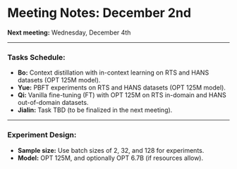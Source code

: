 # Meeting Notes: December 2nd

**Next meeting:** Wednesday, December 4th

---

### Tasks Schedule:
- **Bo:** Context distillation with in-context learning on RTS and HANS datasets (OPT 125M model).
- **Yue:** PBFT experiments on RTS and HANS datasets (OPT 125M model).
- **Qi:** Vanilla fine-tuning (FT) with OPT 125M on RTS in-domain and HANS out-of-domain datasets.
- **Jialin:** Task TBD (to be finalized in the next meeting).

---

### Experiment Design:
- **Sample size:** Use batch sizes of 2, 32, and 128 for experiments.
- **Model:** OPT 125M, and optionally OPT 6.7B (if resources allow).